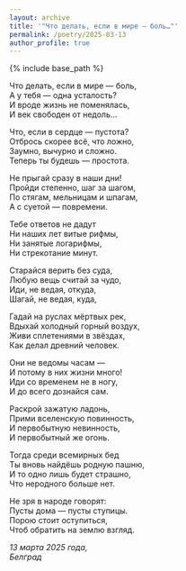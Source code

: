 ```yaml
---
layout: archive
title: '"Что делать, если в мире — боль…"'
permalink: /poetry/2025-03-13
author_profile: true
---
```


{% include base_path %}

Что делать, если в мире — боль, <br>
А у тебя — одна усталость? <br>
И вроде жизнь не поменялась, <br>
И век свободен от недоль… <br>

Что, если в сердце — пустота? <br>
Отбрось скорее всё, что ложно, <br>
Заумно, вычурно и сложно. <br>
Теперь ты будешь — простота. <br>

Не прыгай сразу в наши дни! <br>
Пройди степенно, шаг за шагом, <br>
По стягам, мельницам и шпагам, <br>
А с суетой — повремени. <br>

Тебе ответов не дадут <br>
Ни наших лет витые рифмы, <br>
Ни занятые логарифмы, <br>
Ни стрекотание минут. <br>

Старайся верить без суда, <br>
Любую вещь считай за чудо, <br>
Иди, не ведая, откуда, <br>
Шагай, не ведая, куда, <br>

Гадай на руслах мёртвых рек, <br>
Вдыхай холодный горный воздух, <br>
Живи сплетениями в звёздах, <br>
Как делал древний человек. <br>

Они не ведомы часам — <br>
И потому в них жизни много! <br>
Иди со временем не в ногу, <br>
И до всего дознайся сам. <br>

Раскрой зажатую ладонь, <br>
Прими вселенскую повинность, <br>
И первобытную невинность, <br>
И первобытный же огонь. <br>

Тогда среди всемирных бед <br>
Ты вновь найдёшь родную пашню, <br>
И то одно лишь будет страшно, <br>
Что неродного больше нет. <br>

Не зря в народе говорят: <br>
Пусты дома — пусты ступицы. <br>
Порою стоит оступиться, <br>
Чтоб обратить на землю взгляд. <br>

<i>13 марта 2025 года,</i> <br>
<i>Белград</i>